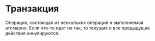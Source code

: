 # Транзакция

Операция, состоящая из нескольких операций и выполняемая атомарно.
Если что-то идет не так, то текущие и все предыдущие действия аннулируются.
